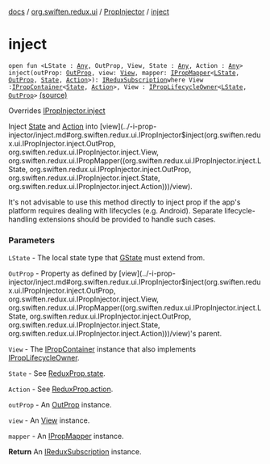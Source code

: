 [docs](../../index.md) / [org.swiften.redux.ui](../index.md) / [PropInjector](index.md) / [inject](./inject.md)

# inject

`open fun <LState : `[`Any`](https://kotlinlang.org/api/latest/jvm/stdlib/kotlin/-any/index.html)`, OutProp, View, State : `[`Any`](https://kotlinlang.org/api/latest/jvm/stdlib/kotlin/-any/index.html)`, Action : `[`Any`](https://kotlinlang.org/api/latest/jvm/stdlib/kotlin/-any/index.html)`> inject(outProp: `[`OutProp`](inject.md#OutProp)`, view: `[`View`](inject.md#View)`, mapper: `[`IPropMapper`](../-i-prop-mapper.md)`<`[`LState`](inject.md#LState)`, `[`OutProp`](inject.md#OutProp)`, `[`State`](inject.md#State)`, `[`Action`](inject.md#Action)`>): `[`IReduxSubscription`](../../org.swiften.redux.core/-i-redux-subscription/index.md)` where View : `[`IPropContainer`](../-i-prop-container/index.md)`<`[`State`](inject.md#State)`, `[`Action`](inject.md#Action)`>, View : `[`IPropLifecycleOwner`](../-i-prop-lifecycle-owner/index.md)`<`[`LState`](inject.md#LState)`, `[`OutProp`](inject.md#OutProp)`>` [(source)](https://github.com/protoman92/KotlinRedux/tree/master/common/common-ui/src/main/kotlin/org/swiften/redux/ui/Injector.kt#L169)

Overrides [IPropInjector.inject](../-i-prop-injector/inject.md)

Inject [State](../-i-prop-injector/inject.md#State) and [Action](../-i-prop-injector/inject.md#Action) into [view](../-i-prop-injector/inject.md#org.swiften.redux.ui.IPropInjector$inject(org.swiften.redux.ui.IPropInjector.inject.OutProp, org.swiften.redux.ui.IPropInjector.inject.View, org.swiften.redux.ui.IPropMapper((org.swiften.redux.ui.IPropInjector.inject.LState, org.swiften.redux.ui.IPropInjector.inject.OutProp, org.swiften.redux.ui.IPropInjector.inject.State, org.swiften.redux.ui.IPropInjector.inject.Action)))/view).

It's not advisable to use this method directly to inject prop if the app's platform requires
dealing with lifecycles (e.g. Android). Separate lifecycle-handling extensions should be
provided to handle such cases.

### Parameters

`LState` - The local state type that [GState](../-i-prop-injector/index.md#GState) must extend from.

`OutProp` - Property as defined by [view](../-i-prop-injector/inject.md#org.swiften.redux.ui.IPropInjector$inject(org.swiften.redux.ui.IPropInjector.inject.OutProp, org.swiften.redux.ui.IPropInjector.inject.View, org.swiften.redux.ui.IPropMapper((org.swiften.redux.ui.IPropInjector.inject.LState, org.swiften.redux.ui.IPropInjector.inject.OutProp, org.swiften.redux.ui.IPropInjector.inject.State, org.swiften.redux.ui.IPropInjector.inject.Action)))/view)'s parent.

`View` - The [IPropContainer](../-i-prop-container/index.md) instance that also implements [IPropLifecycleOwner](../-i-prop-lifecycle-owner/index.md).

`State` - See [ReduxProp.state](../-redux-prop/state.md).

`Action` - See [ReduxProp.action](../-redux-prop/action.md).

`outProp` - An [OutProp](../-i-prop-injector/inject.md#OutProp) instance.

`view` - An [View](../-i-prop-injector/inject.md#View) instance.

`mapper` - An [IPropMapper](../-i-prop-mapper.md) instance.

**Return**
An [IReduxSubscription](../../org.swiften.redux.core/-i-redux-subscription/index.md) instance.

